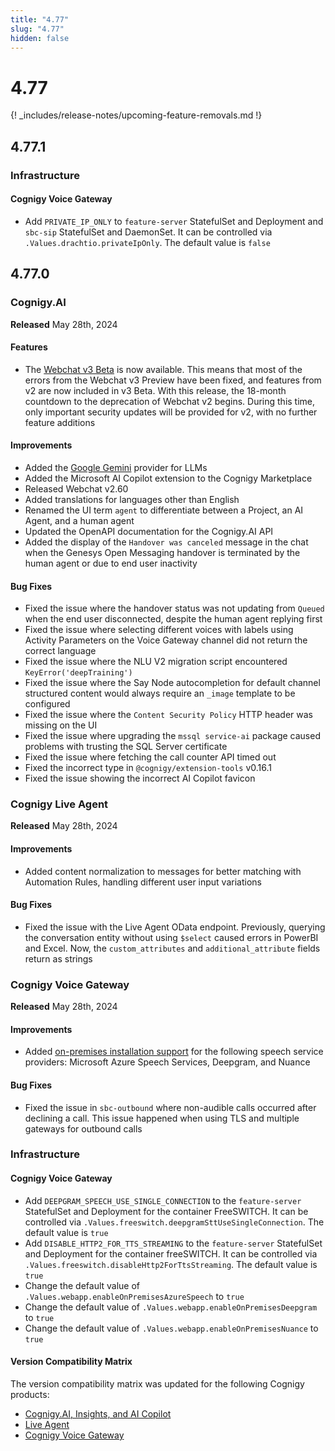 ```yaml
---
title: "4.77"
slug: "4.77"
hidden: false
---
```


# 4.77

{! _includes/release-notes/upcoming-feature-removals.md !}

## 4.77.1

### Infrastructure

#### Cognigy Voice Gateway

- Add `PRIVATE_IP_ONLY` to `feature-server` StatefulSet and Deployment and `sbc-sip` StatefulSet and DaemonSet. It can be controlled via `.Values.drachtio.privateIpOnly`. The default value is `false`

## 4.77.0

### Cognigy.AI

**Released** May 28th, 2024

#### Features

- The [Webchat v3 Beta](../webchat/v3/overview.md) is now available. This means that most of the errors from the Webchat v3 Preview have been fixed, and features from v2 are now included in v3 Beta.
  With this release, the 18-month countdown to the deprecation of Webchat v2 begins.
  During this time, only important security updates will be provided for v2, with no further feature additions

#### Improvements

- Added the [Google Gemini](../ai/empower/llms/model-support-by-feature.md) provider for LLMs
- Added the Microsoft AI Copilot extension to the Cognigy Marketplace
- Released Webchat v2.60
- Added translations for languages other than English
- Renamed the UI term `agent` to differentiate between a Project, an AI Agent, and a human agent
- Updated the OpenAPI documentation for the Cognigy.AI API
- Added the display of the `Handover was canceled` message in the chat when the Genesys Open Messaging handover is terminated by the human agent or due to end user inactivity

#### Bug Fixes       

- Fixed the issue where the handover status was not updating from `Queued` when the end user disconnected, despite the human agent replying first
- Fixed the issue where selecting different voices with labels using Activity Parameters on the Voice Gateway channel did not return the correct language
- Fixed the issue where the NLU V2 migration script encountered `KeyError('deepTraining')`
- Fixed the issue where the Say Node autocompletion for default channel structured content would always require an `_image` template to be configured
- Fixed the issue where the `Content Security Policy` HTTP header was missing on the UI
- Fixed the issue where upgrading the `mssql service-ai` package caused problems with trusting the SQL Server certificate
- Fixed the issue where fetching the call counter API timed out
- Fixed the incorrect type in `@cognigy/extension-tools` v0.16.1
- Fixed the issue showing the incorrect AI Copilot favicon

### Cognigy Live Agent

**Released** May 28th, 2024

#### Improvements

- Added content normalization to messages for better matching with Automation Rules, handling different user input variations

#### Bug Fixes

- Fixed the issue with the Live Agent OData endpoint. Previously, querying the conversation entity without using `$select` caused errors in PowerBI and Excel. Now, the `custom_attributes` and `additional_attribute` fields return as strings

### Cognigy Voice Gateway

**Released** May 28th, 2024

#### Improvements

- Added [on-premises installation support](../voice-gateway/webapp/speech-services.md#on-premises-speech-services) for the following speech service providers: Microsoft Azure Speech Services, Deepgram, and Nuance

#### Bug Fixes

- Fixed the issue in `sbc-outbound` where non-audible calls occurred after declining a call. This issue happened when using TLS and multiple gateways for outbound calls

### Infrastructure

#### Cognigy Voice Gateway

- Add `DEEPGRAM_SPEECH_USE_SINGLE_CONNECTION` to the `feature-server` StatefulSet and Deployment for the container FreeSWITCH. It can be controlled via `.Values.freeswitch.deepgramSttUseSingleConnection`. The default value is `true`
- Add `DISABLE_HTTP2_FOR_TTS_STREAMING` to the `feature-server` StatefulSet and Deployment for the container freeSWITCH. It can be controlled via `.Values.freeswitch.disableHttp2ForTtsStreaming`. The default value is `true`
- Change the default value of `.Values.webapp.enableOnPremisesAzureSpeech` to `true`
- Change the default value of `.Values.webapp.enableOnPremisesDeepgram` to `true`
- Change the default value of `.Values.webapp.enableOnPremisesNuance` to `true`

#### Version Compatibility Matrix

The version compatibility matrix was updated for the following Cognigy products:

- [Cognigy.AI, Insights, and AI Copilot](../ai/installation/version-compatibility-matrix.md)
- [Live Agent](../live-agent/installation/deployment/version-compatibility-matrix.md)
- [Cognigy Voice Gateway](../voice-gateway/installation/version-compatibility-matrix.md)
